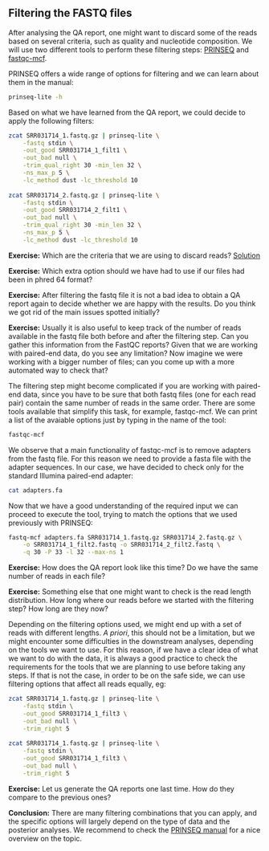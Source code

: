 ## Filtering the FASTQ files
After analysing the QA report, one might want to discard some of the reads based on several criteria, such as quality and nucleotide composition. We will use two different tools to perform these filtering steps: [PRINSEQ](http://prinseq.sourceforge.net/) and [fastqc-mcf](https://code.google.com/p/ea-utils/).

PRINSEQ offers a wide range of options for filtering and we can learn about them in the manual:
```bash
prinseq-lite -h
```

Based on what we have learned from the QA report, we could decide to apply the following filters:
```bash
zcat SRR031714_1.fastq.gz | prinseq-lite \
    -fastq stdin \
    -out_good SRR031714_1_filt1 \
    -out_bad null \
    -trim_qual_right 30 -min_len 32 \
    -ns_max_p 5 \
    -lc_method dust -lc_threshold 10
    
zcat SRR031714_2.fastq.gz | prinseq-lite \
    -fastq stdin \
    -out_good SRR031714_2_filt1 \
    -out_bad null \
    -trim_qual_right 30 -min_len 32 \
    -ns_max_p 5 \
    -lc_method dust -lc_threshold 10
```

**Exercise:** Which are the criteria that we are using to discard reads? 
[Solution](../solutions/xx.md)

**Exercise:** Which extra option should we have had to use if our files had been in phred 64 format?

**Exercise:** After filtering the fastq file it is not a bad idea to obtain a QA report again to decide whether we are happy with the results. Do you think we got rid of the main issues spotted initially?

**Exercise:** Usually it is also useful to keep track of the number of reads available in the fastq file both before and after the filtering step. Can you gather this information from the FastQC reports? Given that we are working with paired-end data, do you see any limitation?
Now imagine we were working with a bigger number of files; can you come up with a more automated way to check that?

The filtering step might become complicated if you are working with paired-end data, since you have to be sure that both fastq files (one for each read pair) contain the same number of reads in the same order. There are some tools available that simplify this task, for example, fastqc-mcf. We can print a list of the avaiable options just by typing in the name of the tool:
```bash
fastqc-mcf
```

We observe that a main functionality of fastqc-mcf is to remove adapters from the fastq file. For this reason we need to provide a fasta file with the adapter sequences. In our case, we have decided to check only for the standard Illumina paired-end adapter:
```bash
cat adapters.fa
```

Now that we have a good understanding of the required input we can proceed to execute the tool, trying to match the options that we used previously with PRINSEQ:
```bash
fastq-mcf adapters.fa SRR031714_1.fastq.gz SRR031714_2.fastq.gz \
    -o SRR031714_1_filt2.fastq -o SRR031714_2_filt2.fastq \
    -q 30 -P 33 -l 32 --max-ns 1
```

**Exercise:** How does the QA report look like this time? Do we have the same number of reads in each file?

**Exercise:** Something else that one might want to check is the read length distribution. How long where our reads before we started with the filtering step? How long are they now?

Depending on the filtering options used, we might end up with a set of reads with different lengths. *A priori*, this should not be a limitation, but we might encounter some difficulties in the downstream analyses, depending on the tools we want to use. For this reason, if we have a clear idea of what we want to do with the data, it is always a good practice to check the requirements for the tools that we are planning to use before taking any steps. If that is not the case, in order to be on the safe side, we can use filtering options that affect all reads equally, eg:

```bash
zcat SRR031714_1.fastq.gz | prinseq-lite \
    -fastq stdin \
    -out_good SRR031714_1_filt3 \
    -out_bad null \
    -trim_right 5
    
zcat SRR031714_1.fastq.gz | prinseq-lite \
    -fastq stdin \
    -out_good SRR031714_1_filt3 \
    -out_bad null \
    -trim_right 5
```

**Exercise:** Let us generate the QA reports one last time. How do they compare to the previous ones?

**Conclusion:** There are many filtering combinations that you can apply, and the specific options will largely depend on the type of data and the posterior analyses. We recommend to check the [PRINSEQ manual](http://prinseq.sourceforge.net/manual.html) for a nice overview on the topic.